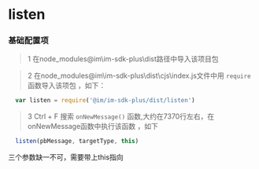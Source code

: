# listen

### 基础配置项
  > 1 在node_modules\@im\im-sdk-plus\dist路径中导入该项目包
  
  > 2 在node_modules\@im\im-sdk-plus\dist\cjs\index.js文件中用 `require` 函数导入该项包 ，如下：
  
  ```JavaScript
    var listen = require('@im/im-sdk-plus/dist/listen')
  ```
    
  > 3 Ctrl + F 搜索 `onNewMessage()` 函数,大约在7370行左右，在onNewMessage函数中执行该函数 ，如下
  
  ```JavaScript
    listen(pbMessage, targetType, this)
  ```
  三个参数缺一不可，需要带上this指向
